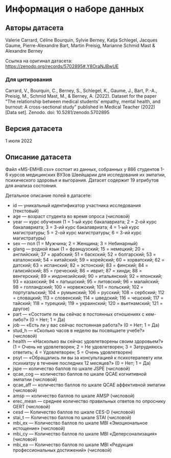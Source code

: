 # Информация о наборе данных

## Авторы датасета
Valerie Carrard, Céline Bourquin, Sylvie Berney, Katja Schlegel, Jacques Gaume, Pierre-Alexandre Bart, Martin Preisig, Marianne Schmid Mast & Alexandre Berney 

Ссылка на оригинал датасета: https://zenodo.org/records/5702895#.Y8OraNJBwUE 

### Для цитирования
Carrard, V., Bourquin, C., Berney, S., Schlegel, K., Gaume, J., Bart, P.-A., Preisig, M., Schmid Mast, M., & Berney, A. (2022). Dataset for the paper "The relationship between medical students' empathy, mental health, and burnout: A cross-sectional study" published in Medical Teacher (2022) [Data set]. Zenodo. doi: 10.5281/zenodo.5702895

## Версия датасета

1 июля 2022

## Описание датасета
Файл «MS-EMHB.csv» состоит из данных, собранных у 886 студентов 1-6 курсов медицинских ВУЗов Швейцарии для исследования их эмпатии, психического здоровья и выгорания. Датасет содержит 19 атрибутов для анализа состояния. 

Детальное описание полей в датасете:
- id — уникальный идентификатор участника исследования (текстовый)
- age — возраст студента во время опроса (числовой)
- year — курс обучения (1 = 1-ый курс бакалавриата; 2 = 2-ой курс бакалавриата; 3 = 3-ий курс бакалавриата; 4 = 1-ый курс магистратуры; 5 = 2-ой курс магистратуры; 6 = 3-ий курс магистратуры)
- sex — пол (1 = Мужчина; 2 = Женщина; 3 = Небинарный)
- glang — родной язык (1 = французский; 15 = немецкий; 20 = английский; 37 = арабский; 51 = баскский; 52 = болгарский; 53 = каталонский; 54 = китайский; 59 = корейский; 60 = хорватский; 62 = датский; 63 = испанский; 82 = эстонский; 83 = финский; 84 = галисийский; 85 = греческий; 86 = иврит; 87 = хинди; 88 = венгерский; 89 = индонезийский; 90 = итальянский; 92 = японский; 93 = казахский; 94 = латышский; 95 = литовский; 96 = малайский; 98 = голландский; 100 = норвежский; 101 = польский; 102 = португальский; 104 = румынский; 106 = русский; 108 = сербский; 112 = словацкий; 113 = словенский; 114 = шведский; 116 = чешский; 117 = тайский; 118 = турецкий; 119 = украинский; 120 = вьетнамский; 121 = другое)
- part — «Состоите ли вы сейчас в постоянных отношениях с кем-либо?» (0 = Нет; 1 = Да)
- job — «Есть ли у вас сейчас постоянная работа?» (0 = Нет; 1 = Да)
- stud_h — «Сколько часов в неделю вы посвящаете учебе?» (числовой)
- health — «Насколько вы сейчас удовлетворены своим здоровьем?» (1 = Очень не удовлетворен; 2 = Не удовлетворен; 3 = Затрудняюсь ответить; 4 = Удовлетворен; 5 = Очень удовлетворен)
- psyt — «Обращались ли вы за консультацией к психотерапевту или психиатру в течение последних 12 месяцев?» (0 = Нет; 1 = Да)
- jspe — количество баллов по шкале JSPE (числовой)
- qcae_cog — количество баллов по шкале QCAE когнитивной эмпатии (числовой)
- qcae_aff — количество баллов по шкале QCAE аффективной эмпатии (числовой)
- amsp — количество баллов по шкале AMSP (числовой)
- erec_mean — среднее количество правильных ответов по опроснику GERT (числовой)
- cesd — Количество баллов по шкале CES-D (числовой)
- stai_t — Количество баллов по шкале STAI (числовой)
- mbi_ex — Количество баллов по шкале MBI «Эмоциональное истощение» (числовой)
- mbi_cy — Количество баллов по шкале MBI «Деперсонализация» (числовой)
- mbi_ea — Количество баллов по шкале MBI «Редукция профессиональных достижений» (числовой)
